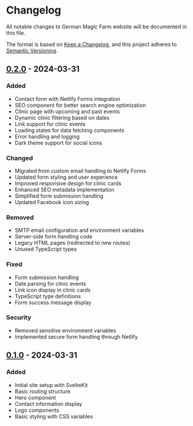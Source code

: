 # Changelog

All notable changes to German Magic Farm website will be documented in this file.

The format is based on [Keep a Changelog](https://keepachangelog.com/en/1.0.0/),
and this project adheres to [Semantic Versioning](https://semver.org/spec/v2.0.0.html).

## [0.2.0] - 2024-03-31

### Added

- Contact form with Netlify Forms integration
- SEO component for better search engine optimization
- Clinic page with upcoming and past events
- Dynamic clinic filtering based on dates
- Link support for clinic events
- Loading states for data fetching components
- Error handling and logging
- Dark theme support for social icons

### Changed

- Migrated from custom email handling to Netlify Forms
- Updated form styling and user experience
- Improved responsive design for clinic cards
- Enhanced SEO metadata implementation
- Simplified form submission handling
- Updated Facebook icon sizing

### Removed

- SMTP email configuration and environment variables
- Server-side form handling code
- Legacy HTML pages (redirected to new routes)
- Unused TypeScript types

### Fixed

- Form submission handling
- Date parsing for clinic events
- Link icon display in clinic cards
- TypeScript type definitions
- Form success message display

### Security

- Removed sensitive environment variables
- Implemented secure form handling through Netlify

## [0.1.0] - 2024-03-31

### Added

- Initial site setup with SvelteKit
- Basic routing structure
- Hero component
- Contact information display
- Logo components
- Basic styling with CSS variables

[0.2.0]: https://github.com/shrinkray/german-magic-farm/releases/tag/v0.2.0
[0.1.0]: https://github.com/shrinkray/german-magic-farm/releases/tag/v0.1.0

